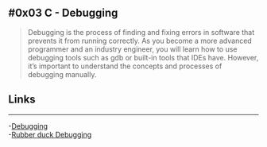 #0x03 C - Debugging
---
>Debugging is the process of finding and fixing errors in software that prevents it from running correctly. As you become a more advanced programmer and an industry engineer, you will learn how to use debugging tools such as gdb or built-in tools that IDEs have. However, it’s important to understand the concepts and processes of debugging manually.

## Links
---
-[Debugging](https://en.wikipedia.org/wiki/Debugging)<br>
-[Rubber duck Debugging](https://en.wikipedia.org/wiki/Debugging)
